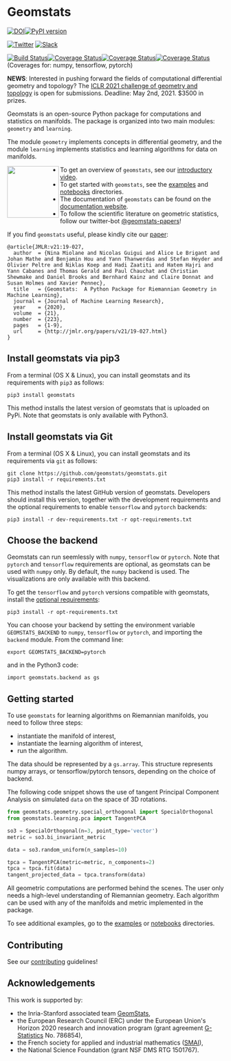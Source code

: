 # Geomstats

[![DOI](https://zenodo.org/badge/108200238.svg)](https://zenodo.org/badge/latestdoi/108200238)[![PyPI version](https://badge.fury.io/py/geomstats.svg)](https://badge.fury.io/py/geomstats)

[![Twitter](https://img.shields.io/twitter/url/https/twitter.com/geomstats-papers.svg?style=social&label=Follow%20%40geomstats-papers)](https://twitter.com/geomstats) [![Slack](https://img.shields.io/badge/Slack-Join-yellow)](https://geomstats.slack.com/)

[![Build Status](https://travis-ci.org/geomstats/geomstats.svg?branch=master)](https://travis-ci.org/geomstats/geomstats)[![Coverage Status](https://codecov.io/gh/geomstats/geomstats/branch/master/graph/badge.svg?flag=numpy)](https://codecov.io/gh/geomstats/geomstats)[![Coverage Status](https://codecov.io/gh/geomstats/geomstats/branch/master/graph/badge.svg?flag=tensorflow)](https://codecov.io/gh/geomstats/geomstats)[![Coverage Status](https://codecov.io/gh/geomstats/geomstats/branch/master/graph/badge.svg?flag=pytorch)](https://codecov.io/gh/geomstats/geomstats) (Coverages for: numpy, tensorflow, pytorch)

**NEWS**: Interested in pushing forward the fields of computational differential geometry and topology? The [ICLR 2021 challenge of geometry and topology](https://gt-rl.github.io/challenge) is open for submissions. Deadline: May 2nd, 2021. $3500 in prizes.

Geomstats is an open-source Python package for computations and statistics on manifolds. The package is organized into two main modules:
``geometry`` and ``learning``.

The module `geometry` implements concepts in differential geometry, and the module `learning` implements statistics and learning algorithms for data on manifolds.

<img align="left" src="https://raw.githubusercontent.com/ninamiolane/geomstats/master/examples/imgs/h2_grid.png" width=120 height=120>


- To get an overview of ```geomstats```, see our [introductory video](https://www.youtube.com/watch?v=Ju-Wsd84uG0&list=PLYx7XA2nY5GejOB1lsvriFeMytD1-VS1B&index=3).
- To get started with ```geomstats```, see the [examples](https://github.com/geomstats/geomstats/tree/master/examples) and [notebooks](https://github.com/geomstats/geomstats/tree/master/notebooks) directories.
- The documentation of ```geomstats``` can be found on the [documentation website](https://geomstats.github.io/).
- To follow the scientific literature on geometric statistics, follow our twitter-bot [@geomstats-papers](https://twitter.com/geomstats)!


If you find ``geomstats`` useful, please kindly cite our [paper](https://jmlr.org/papers/v21/19-027.html):
```
@article{JMLR:v21:19-027,
  author  = {Nina Miolane and Nicolas Guigui and Alice Le Brigant and Johan Mathe and Benjamin Hou and Yann Thanwerdas and Stefan Heyder and Olivier Peltre and Niklas Koep and Hadi Zaatiti and Hatem Hajri and Yann Cabanes and Thomas Gerald and Paul Chauchat and Christian Shewmake and Daniel Brooks and Bernhard Kainz and Claire Donnat and Susan Holmes and Xavier Pennec},
  title   = {Geomstats:  A Python Package for Riemannian Geometry in Machine Learning},
  journal = {Journal of Machine Learning Research},
  year    = {2020},
  volume  = {21},
  number  = {223},
  pages   = {1-9},
  url     = {http://jmlr.org/papers/v21/19-027.html}
}
```

## Install geomstats via pip3

From a terminal (OS X & Linux), you can install geomstats and its requirements with ``pip3`` as follows:

```
pip3 install geomstats
```

This method installs the latest version of geomstats that is uploaded on PyPi. Note that geomstats is only available with Python3.

## Install geomstats via Git

From a terminal (OS X & Linux), you can install geomstats and its requirements via ``git`` as follows:

```
git clone https://github.com/geomstats/geomstats.git
pip3 install -r requirements.txt
```

This method installs the latest GitHub version of geomstats. Developers should install this version, together with the development requirements and the optional requirements to enable ``tensorflow`` and ``pytorch`` backends:

```
pip3 install -r dev-requirements.txt -r opt-requirements.txt
```

## Choose the backend

Geomstats can run seemlessly with ``numpy``, ``tensorflow`` or ``pytorch``. Note that ``pytorch`` and ``tensorflow`` requirements are optional, as geomstats can be used with ``numpy`` only. By default, the ``numpy`` backend is used. The visualizations are only available with this backend.

To get the ``tensorflow`` and ``pytorch`` versions compatible with geomstats, install the [optional requirements](https://github.com/geomstats/geomstats/blob/master/opt-requirements.txt):

```
pip3 install -r opt-requirements.txt
```

You can choose your backend by setting the environment variable ``GEOMSTATS_BACKEND`` to ``numpy``, ``tensorflow`` or ``pytorch``, and importing the ``backend`` module. From the command line:

```
export GEOMSTATS_BACKEND=pytorch
```

and in the Python3 code:

```
import geomstats.backend as gs
```

## Getting started

To use ``geomstats`` for learning
algorithms on Riemannian manifolds, you need to follow three steps:
- instantiate the manifold of interest,
- instantiate the learning algorithm of interest,
- run the algorithm.

The data should be represented by a ``gs.array``. This structure represents numpy arrays, or tensorflow/pytorch tensors, depending on the choice of backend.

The following code snippet shows the use of tangent Principal Component Analysis on simulated ``data`` on the
space of 3D rotations.

```python
from geomstats.geometry.special_orthogonal import SpecialOrthogonal
from geomstats.learning.pca import TangentPCA

so3 = SpecialOrthogonal(n=3, point_type='vector')
metric = so3.bi_invariant_metric

data = so3.random_uniform(n_samples=10)

tpca = TangentPCA(metric=metric, n_components=2)
tpca = tpca.fit(data)
tangent_projected_data = tpca.transform(data)
```

All geometric computations are performed behind the scenes.
The user only needs a high-level understanding of Riemannian geometry.
Each algorithm can be used with any of the manifolds and metric
implemented in the package.

To see additional examples, go to the [examples](https://github.com/geomstats/geomstats/tree/master/examples) or [notebooks](https://github.com/geomstats/geomstats/tree/master/notebooks) directories.

## Contributing

See our [contributing](https://github.com/geomstats/geomstats/blob/master/docs/contributing.rst) guidelines!

## Acknowledgements

This work is supported by:
- the Inria-Stanford associated team [GeomStats](http://www-sop.inria.fr/asclepios/projects/GeomStats/),
- the European Research Council (ERC) under the European Union's Horizon 2020 research and innovation program (grant agreement [G-Statistics](https://team.inria.fr/epione/en/research/erc-g-statistics/) No. 786854),
- the French society for applied and industrial mathematics ([SMAI](http://smai.emath.fr/)),
- the National Science Foundation (grant NSF DMS RTG 1501767).
